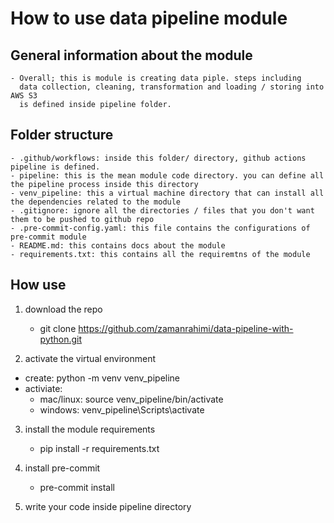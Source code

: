 # How to use data pipeline module

## General information about the module
    - Overall; this is module is creating data piple. steps including
      data collection, cleaning, transformation and loading / storing into AWS S3
      is defined inside pipeline folder.
## Folder structure
    - .github/workflows: inside this folder/ directory, github actions pipeline is defined.
    - pipeline: this is the mean module code directory. you can define all the pipeline process inside this directory
    - venv_pipeline: this a virtual machine directory that can install all the dependencies related to the module
    - .gitignore: ignore all the directories / files that you don't want them to be pushed to github repo
    - .pre-commit-config.yaml: this file contains the configurations of pre-commit module
    - README.md: this contains docs about the module
    - requirements.txt: this contains all the requiremtns of the module

## How use
1. download the repo
    - git clone https://github.com/zamanrahimi/data-pipeline-with-python.git

2. activate the virtual environment
- create: python -m venv venv_pipeline
- activiate:
    - mac/linux: source venv_pipeline/bin/activate
    - windows: venv_pipeline\Scripts\activate

3. install the module requirements
    - pip install -r requirements.txt

4. install pre-commit
    - pre-commit install

5. write your code inside pipeline directory
